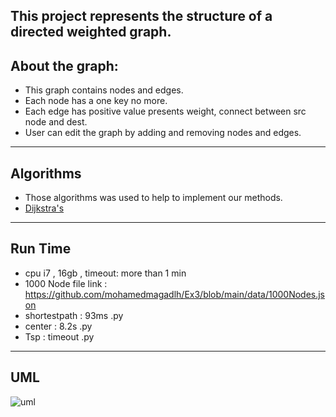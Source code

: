 This project represents the structure of a directed weighted graph.
---
## About the graph:
- This graph contains nodes and edges.
-  Each node has a one key no more.
-  Each edge has positive value presents weight, connect between src node and dest.
-  User can edit the graph by adding and removing nodes and edges.
---
## Algorithms
- Those algorithms was used to help to implement our methods.
- [Dijkstra's](https://en.wikipedia.org/wiki/Dijkstra%27s_algorithm)
---
## Run Time
- cpu i7 , 16gb , timeout: more than 1 min
- 1000 Node file link : https://github.com/mohamedmagadlh/Ex3/blob/main/data/1000Nodes.json
- shortestpath : 93ms .py
- center : 8.2s .py
- Tsp : timeout .py
---
## UML
 ![uml](https://user-images.githubusercontent.com/93886878/147571824-756e5eb0-9270-45b4-9fe7-9e2589364849.png)
